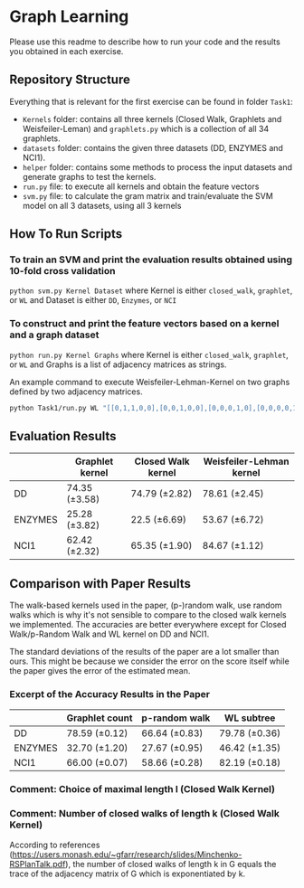 # Graph Learning
Please use this readme to describe how to run your code and the results you obtained in each exercise.

## Repository Structure
Everything that is relevant for the first exercise can be found in folder ``Task1``:

* ``Kernels`` folder: contains all three kernels (Closed Walk, Graphlets and Weisfeiler-Leman) and ``graphlets.py`` which is a collection of all 34 graphlets.
* ``datasets`` folder: contains the given three datasets (DD, ENZYMES and NCI1).
* ``helper`` folder: contains some methods to process the input datasets and generate graphs to test the kernels.
* ``run.py`` file: to execute all kernels and obtain the feature vectors
* ``svm.py`` file: to calculate the gram matrix and train/evaluate the SVM model on all 3 datasets, using all 3 kernels

## How To Run Scripts

### To train an SVM and print the evaluation results obtained using 10-fold cross validation
``python svm.py Kernel Dataset`` where Kernel is either `closed_walk`, `graphlet`, or `WL` and Dataset is either `DD`, `Enzymes`, or `NCI`

### To construct and print the feature vectors based on a kernel and a graph dataset
``python run.py Kernel Graphs`` where Kernel is either `closed_walk`, `graphlet`, or `WL` and Graphs is a list of adjacency matrices as strings.

An example command to execute Weisfeiler-Lehman-Kernel on two graphs defined by two adjacency matrices.
```bash
python Task1/run.py WL "[[0,1,1,0,0],[0,0,1,0,0],[0,0,0,1,0],[0,0,0,0,1],[0,0,0,0,0]]" "[[0,1,1,0,0],[0,1,1,1,0],[0,0,0,1,0],[0,0,0,0,1],[0,0,0,0,0]]"
```

## Evaluation Results

|         | Graphlet kernel | Closed Walk kernel | Weisfeiler-Lehman kernel |
|---------|-----------------|--------------------|--------------------------|
| DD      | 74.35 (±3.58)   | 74.79 (±2.82)      | 78.61 (±2.45)            |
| ENZYMES | 25.28 (±3.82)   | 22.5 (±6.69)       | 53.67 (±6.72)            |
| NCI1    | 62.42 (±2.32)   | 65.35 (±1.90)      | 84.67 (±1.12)            |

## Comparison with Paper Results
The walk-based kernels used in the paper, (p-)random walk, use random walks which is why it's not sensible to compare to the closed walk kernels we implemented.
The accuracies are better everywhere except for Closed Walk/p-Random Walk and WL kernel on DD and NCI1.

The standard deviations of the results of the paper are a lot smaller than ours. This might be because we consider the error on the score itself while the paper gives the error of the estimated mean.

### Excerpt of the Accuracy Results in the Paper
|         | Graphlet count | p-random walk | WL subtree    |
|---------|----------------|---------------|---------------|
| DD      | 78.59 (±0.12)  | 66.64 (±0.83) | 79.78 (±0.36) |
| ENZYMES | 32.70 (±1.20)  | 27.67 (±0.95) | 46.42 (±1.35) |
| NCI1    | 66.00 (±0.07)  | 58.66 (±0.28) | 82.19 (±0.18) |

### Comment: Choice of maximal length l (Closed Walk Kernel)

### Comment: Number of closed walks of length k (Closed Walk Kernel)

According to references (https://users.monash.edu/~gfarr/research/slides/Minchenko-RSPlanTalk.pdf), the number of closed walks of length k in G equals the trace of the adjacency matrix of G which is exponentiated by k.

